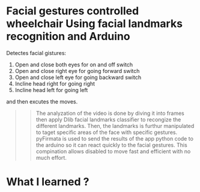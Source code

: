 # Facial gestures controlled wheelchair Using facial landmarks recognition and Arduino
Detectes facial gistures:
1) Open and close both eyes for on and off switch
2) Open and close right eye for going forward switch
3) Open and close left eye for going backward switch
4) Incline head right for going right 
5) Incline head left for going left

and then excutes the moves.

>> The analyzation of the video is done by diving it into frames then apply Dlib facial landmarks classifier to recongize the different landmarks. Then, the landmarks is furthur manipulated to taget specific areas of the face with specific gestures. pyFirmata is used to send the results of the app python code to the arduino so it can react quickly to the facial gestures. This compination allows disabled to move fast and efficient with no much effort.

# What I learned ?
